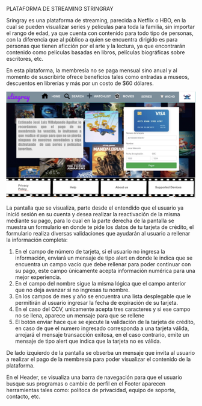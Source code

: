 PLATAFORMA DE STREAMING STRINGRAY

Sringray es una plataforma de streaming, parecida a Netflix o HBO, en la cual se pueden visualizar series y películas para toda la familia, sin importar el rango de edad, ya que cuenta con contenido para todo tipo de personas, con la diferencia que al público a quien se encuentra dirigido es para personas que tienen aficción por el arte y la lectura, ya que encontrarán contenido como películas basadas en libros, películas biográficas sobre escritores, etc. 

En esta plataforma, la membresía no se paga mensual sino anual y al momento de suscribirte ofrece beneficios tales como entradas a museos, descuentos en librerías y más por un costo de $60 dólares.

![alt text](https://github.com/yessicapv-24/DEV006-card-validation/blob/main/src/Imagenes/prototipo.png)

La pantalla que se visualiza, parte desde el entendido que el usuario ya inició sesión en su cuenta y desea realizar la reactivación de la misma mediante su pago, para lo cual en la parte derecha de la pantalla se muestra un formulario en donde te pide los datos de tu tarjeta de crédito, el formulario realiza diversas validaciones que ayudarán al usuario a rellenar la información completa:
1. En el campo de número de tarjeta, si el usuario no ingresa la información, enviará un mensaje de tipo alert en donde le indica que se encuentra un campo vacío que debe rellenar para poder continuar con su pago, este campo únicamente acepta información numérica para una mejor experiencia.
2. En el campo del nombre sigue la misma lógica que el campo anterior que no deja avanzar si no ingresas tu nombre. 
3. En los campos de mes y año se encuentra una lista desplegable que le permitirán al usuario ingresar la fecha de expiración de su tarjeta.
4. En el caso del CCV, unicamente acepta tres caracteres y si ese campo no se llena, aparece un mensaje para que se rellene
5. El botón enviar hace que se ejecute la validación de la tarjeta de crédito, en caso de que el numero ingresado corresponda a una tarjeta válida, arrojará el mensaje transacción exitosa, en el caso contrario, emite un mensaje de tipo alert que indica que la tarjeta no es válida.

De lado izquierdo de la pantalla se obserba un mensaje que invita al usuario a realizar el pago de la membresía para poder visualizar el contenido de la plataforma. 

En el Header, se visualiza una barra de navegación para que el usuario busque sus programas o cambie de perfil
en el Footer aparecen herramientas tales como: polítoca de privacidad, equipo de soporte, contacto, etc.





